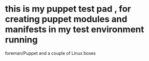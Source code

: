 # this is my puppet test pad , for creating puppet modules and manifests in my test environment running 
foreman/Puppet and a couple of Linux boxes
